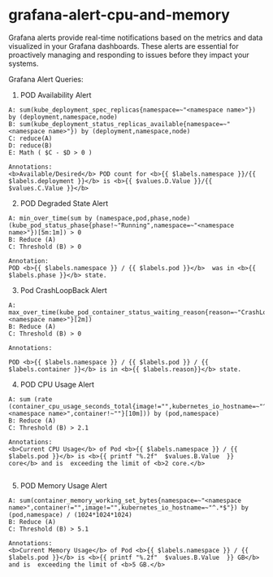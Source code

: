# grafana-alert-cpu-and-memory
Grafana alerts provide real-time notifications based on the metrics and data visualized in your Grafana dashboards. These alerts are essential for proactively managing and responding to issues before they impact your systems.


Grafana Alert Queries:

1. POD Availability Alert
```
A: sum(kube_deployment_spec_replicas{namespace=~"<namespace name>"}) by (deployment,namespace,node)
B: sum(kube_deployment_status_replicas_available{namespace=~"<namespace name>"}) by (deployment,namespace,node)
C: reduce(A)
D: reduce(B)
E: Math ( $C - $D > 0 )

Annotations:
<b>Available/Desired</b> POD count for <b>{{ $labels.namespace }}/{{ $labels.deployment }}</b> is <b>{{ $values.D.Value }}/{{ $values.C.Value }}</b>
```
2. POD Degraded State Alert
```
A: min_over_time(sum by (namespace,pod,phase,node) (kube_pod_status_phase{phase!~"Running",namespace=~"<namespace name>"})[5m:1m]) > 0
B: Reduce (A)
C: Threshold (B) > 0

Annotation:
POD <b>{{ $labels.namespace }} / {{ $labels.pod }}</b>  was in <b>{{ $labels.phase }}</b> state.
```
3. Pod CrashLoopBack Alert
```
A: max_over_time(kube_pod_container_status_waiting_reason{reason=~"CrashLoopBackOff",namespace=~"<namespace name>"}[2m])
B: Reduce (A)
C: Threshold (B) > 0

Annotations:

POD <b>{{ $labels.namespace }} / {{ $labels.pod }} / {{ $labels.container }}</b> is in <b>{{ $labels.reason}}</b> state.
```
4. POD CPU Usage Alert
```
A: sum (rate (container_cpu_usage_seconds_total{image!="",kubernetes_io_hostname=~"^.*$",namespace=~"<namespace name>",container!~""}[10m])) by (pod,namespace)
B: Reduce (A)
C: Threshold (B) > 2.1

Annotations:
<b>Current CPU Usage</b> of Pod <b>{{ $labels.namespace }} / {{ $labels.pod }}</b> is <b>{{ printf "%.2f"  $values.B.Value  }} core</b> and is  exceeding the limit of <b>2 core.</b>
 
```
5. POD Memory Usage Alert
```
A: sum(container_memory_working_set_bytes{namespace=~"<namespace name>",container!="",image!="",kubernetes_io_hostname=~"^.*$"}) by (pod,namespace) / (1024*1024*1024)
B: Reduce (A)
C: Threshold (B) > 5.1

Annotations:
<b>Current Memory Usage</b> of Pod <b>{{ $labels.namespace }} / {{ $labels.pod }}</b> is <b>{{ printf "%.2f"  $values.B.Value  }} GB</b> and is  exceeding the limit of <b>5 GB.</b>
```
